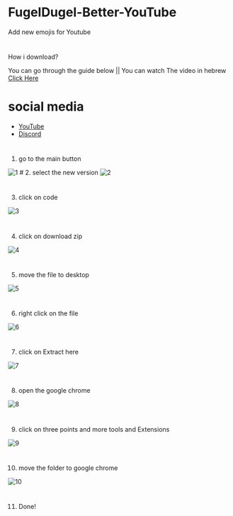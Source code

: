 # FugelDugel-Better-YouTube
Add new emojis for Youtube
#
How i download?

You can go through the guide below || You can watch The video in hebrew <a href="https://www.youtube.com/watch?v=5Ioi7eQLh_Y">Click Here</a>
#
# social media
* <a href="https://www.youtube.com/c/FugelDugel?sub_confirmation=1">YouTube</a>
* <a href="https://discord.gg/t3kVbAHCET">Discord</a>
#
1. go to the main button 
<img class="1" src="https://cdn.discordapp.com/attachments/802630210772008990/802824446020157440/unknown.png" alt="1">
#
2. select the new version
<img class="2" src="https://cdn.discordapp.com/attachments/802630210772008990/802826105820151838/unknown.png" alt="2">

#
3. click on code 
<img class="3" src="https://cdn.discordapp.com/attachments/802630210772008990/802826396140306462/unknown.png" alt="3">

#
4. click on download zip 
<img class="4" src="https://cdn.discordapp.com/attachments/802630210772008990/802826545977622528/unknown.png" alt="4">

#
5. move the file to desktop
<img class="5" src="https://cdn.discordapp.com/attachments/802630210772008990/802826809891881010/unknown.png" alt="5">

#
6. right click on the file
<img class="6" src="https://cdn.discordapp.com/attachments/802630210772008990/802827270142033960/unknown.png" alt="6">

#
7. click on Extract here
<img class="7" src="https://cdn.discordapp.com/attachments/802630210772008990/802827042093137939/unknown.png" alt="7">

#
8. open the google chrome
<img class="8" src="https://cdn.discordapp.com/attachments/802630210772008990/802827719602995240/unknown.png" alt="8">

#
9. click on three points and more tools and Extensions
<img class="9" src="https://cdn.discordapp.com/attachments/802630210772008990/802827956157677568/unknown.png" alt="9">

#
10. move the folder to google chrome
<img class="10" src="https://cdn.discordapp.com/attachments/802630210772008990/802828352796229632/unknown.png" alt="10">

#
11. Done! 

